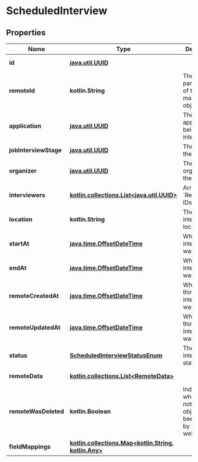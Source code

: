
# ScheduledInterview

## Properties
Name | Type | Description | Notes
------------ | ------------- | ------------- | -------------
**id** | [**java.util.UUID**](java.util.UUID.md) |  |  [optional] [readonly]
**remoteId** | **kotlin.String** | The third-party API ID of the matching object. |  [optional]
**application** | [**java.util.UUID**](java.util.UUID.md) | The application being interviewed. |  [optional]
**jobInterviewStage** | [**java.util.UUID**](java.util.UUID.md) | The stage of the interview. |  [optional]
**organizer** | [**java.util.UUID**](java.util.UUID.md) | The user organizing the interview. |  [optional]
**interviewers** | [**kotlin.collections.List&lt;java.util.UUID&gt;**](java.util.UUID.md) | Array of &#x60;RemoteUser&#x60; IDs. |  [optional]
**location** | **kotlin.String** | The interview&#39;s location. |  [optional]
**startAt** | [**java.time.OffsetDateTime**](java.time.OffsetDateTime.md) | When the interview was started. |  [optional]
**endAt** | [**java.time.OffsetDateTime**](java.time.OffsetDateTime.md) | When the interview was ended. |  [optional]
**remoteCreatedAt** | [**java.time.OffsetDateTime**](java.time.OffsetDateTime.md) | When the third party&#39;s interview was created. |  [optional]
**remoteUpdatedAt** | [**java.time.OffsetDateTime**](java.time.OffsetDateTime.md) | When the third party&#39;s interview was updated. |  [optional]
**status** | [**ScheduledInterviewStatusEnum**](ScheduledInterviewStatusEnum.md) | The interview&#39;s status. |  [optional]
**remoteData** | [**kotlin.collections.List&lt;RemoteData&gt;**](RemoteData.md) |  |  [optional] [readonly]
**remoteWasDeleted** | **kotlin.Boolean** | Indicates whether or not this object has been deleted by third party webhooks. |  [optional] [readonly]
**fieldMappings** | [**kotlin.collections.Map&lt;kotlin.String, kotlin.Any&gt;**](kotlin.Any.md) |  |  [optional] [readonly]



